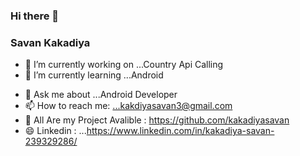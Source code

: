 ### Hi there 👋

### Savan Kakadiya
<!--
**kakadiyasavan/kakadiyasavan** is a ✨ _special_ ✨ repository because its `README.md` (this file) appears on your GitHub profile.

Here are some ideas to get you started:
-->
- 🔭 I’m currently working on ...Country Api Calling
- 🌱 I’m currently learning ...Android
<!-- - 👯 I’m looking to collaborate on ... -->
<!-- - 🤔 I’m looking for help with ... -->
- 💬 Ask me about ...Android Developer
- 📫 How to reach me: ...kakdiyasavan3@gmail.com
- 💼 All Are my Project Avalible : https://github.com/kakadiyasavan
- 😄 Linkedin : ...https://www.linkedin.com/in/kakadiya-savan-239329286/
<!--- ⚡ Fun fact: ... -->

